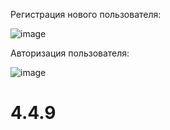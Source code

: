 
Регистрация нового пользователя:

![image](https://github.com/ShevPa/4.4.9/assets/79200692/be737fea-8eaf-4b24-8370-c537345be843)


Авторизация пользователя:

![image](https://github.com/ShevPa/4.4.9/assets/79200692/d71bab17-e62b-495c-90f8-1c266131eefe)

# 4.4.9
